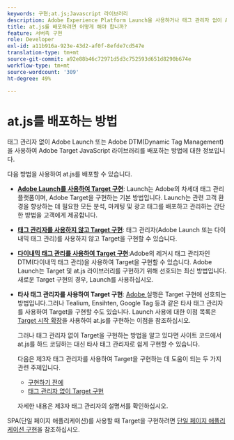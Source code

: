 ```yaml
---
keywords: 구현;at.js;Javascript 라이브러리
description: Adobe Experience Platform Launch을 사용하거나 태그 관리자 없이 Adobe [!DNL Target] at.js JavaScript 라이브러리를 배포하는 방법에 대해 알아보십시오.
title: at.js를 배포하려면 어떻게 해야 합니까?
feature: 서버측 구현
role: Developer
exl-id: a11b916a-923e-43d2-af0f-8efde7cd547e
translation-type: tm+mt
source-git-commit: a92e88b46c72971d5d3c752593d651d8290b674e
workflow-type: tm+mt
source-wordcount: '309'
ht-degree: 49%

---
```


# at.js를 배포하는 방법

태그 관리자 없이 Adobe Launch 또는 Adobe DTM(Dynamic Tag Management)을 사용하여 Adobe Target JavaScript 라이브러리를 배포하는 방법에 대한 정보입니다.

다음 방법을 사용하여 at.js를 배포할 수 있습니다.

* **[Adobe Launch를 사용하여 Target 구현](/help/c-implementing-target/c-implementing-target-for-client-side-web/how-to-deployatjs/cmp-implementing-target-using-adobe-launch.md)**: Launch는 Adobe의 차세대 태그 관리 플랫폼이며, Adobe Target을 구현하는 기본 방법입니다. Launch는 관련 고객 환경을 향상하는 데 필요한 모든 분석, 마케팅 및 광고 태그를 배포하고 관리하는 간단한 방법을 고객에게 제공합니다.
* **[태그 관리자를 사용하지 않고 Target 구현](/help/c-implementing-target/c-implementing-target-for-client-side-web/how-to-deployatjs/implementing-target-without-a-tag-manager.md)**: 태그 관리자(Adobe Launch 또는 다이내믹 태그 관리)를 사용하지 않고 Target을 구현할 수 있습니다.
* **[다이내믹 태그 관리를 사용하여 Target 구현](/help/c-implementing-target/c-implementing-target-for-client-side-web/how-to-deployatjs/implementing-target-using-dynamic-tag-management.md)**:Adobe의 레거시 태그 관리자인 DTM(다이내믹 태그 관리)을 사용하여 Target을 구현할 수 있습니다. Adobe Launch는 Target 및 at.js 라이브러리를 구현하기 위해 선호되는 최신 방법입니다. 새로운 Target 구현의 경우, Launch를 사용하십시오.
* **타사 태그 관리자를 사용하여 Target 구현**: [Adobe ](/help/c-implementing-target/c-implementing-target-for-client-side-web/how-to-deployatjs/cmp-implementing-target-using-adobe-launch.md) 실행은 Target 구현에 선호되는 방법입니다.그러나 Tealium, Ensihten, Google Tag 등과 같은 타사 태그 관리자를 사용하여 Target을 구현할 수도 있습니다. Launch 사용에 대한 이점 목록은 [Target 시작 확장](/help/c-implementing-target/c-implementing-target-for-client-side-web/how-to-deployatjs/cmp-implementing-target-using-adobe-launch.md#section_48B3F938B6F8491DAF798E0DB54EF304)을 사용하여 at.js를 구현하는 이점을 참조하십시오.

   그러나 태그 관리자 없이 Target을 구현하는 방법을 알고 있다면 사이트 코드에서 at.js를 하드 코딩하는 대신 타사 태그 관리자로 쉽게 구현할 수 있습니다.

   다음은 제3자 태그 관리자를 사용하여 Target을 구현하는 데 도움이 되는 두 가지 관련 주제입니다.

   * [구현하기 전에](/help/c-implementing-target/c-considerations-before-you-implement-target/considerations-before-you-implement-target.md)
   * [태그 관리자 없이 Target 구현](/help/c-implementing-target/c-implementing-target-for-client-side-web/how-to-deployatjs/implementing-target-without-a-tag-manager.md)

   자세한 내용은 제3자 태그 관리자의 설명서를 확인하십시오.

SPA(단일 페이지 애플리케이션)를 사용할 때 Target을 구현하려면 [단일 페이지 애플리케이션 구현](/help/c-implementing-target/c-implementing-target-for-client-side-web/how-to-deployatjs/target-atjs-single-page-application.md)을 참조하십시오.
